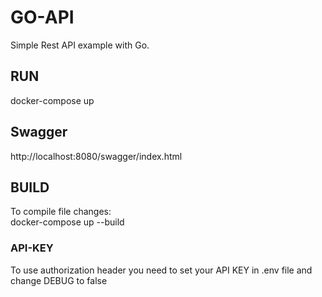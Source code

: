 # GO-API
Simple Rest API example with Go.

## RUN
docker-compose up

## Swagger
http://localhost:8080/swagger/index.html

## BUILD
To compile file changes:<br>
docker-compose up --build

### API-KEY
To use authorization header you need to set your API KEY in .env file and change DEBUG to false
